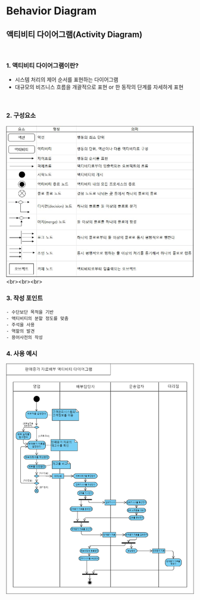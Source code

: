 # Behavior Diagram

## 액티비티 다이어그램(Activity Diagram)
<br>

### 1. 액티비티 다이어그램이란?
- 시스템 처리의 제어 순서를 표현하는 다이어그램
- 대규모의 비즈니스 흐름을 개괄적으로 표현 or 한 동작의 단계를 자세하게 표현
<br>

### 2. 구성요소
![구성요소](https://github.com/prsn-ts/Study_together_corp/blob/master/picture/UML(Unified_Modeling_Language)/activity_diagram/components.png)
<br><br><br>

### 3. 작성 포인트
```
- 수단보단 목적을 기반
- 액티비티의 분할 정도를 맞춤
- 주석을 사용
- 역할의 발견
- 용어사전의 작성
```

### 4. 사용 예시
![사용예시](https://github.com/prsn-ts/Study_together_corp/blob/master/picture/UML(Unified_Modeling_Language)/activity_diagram/activity_diagram_example.png)
